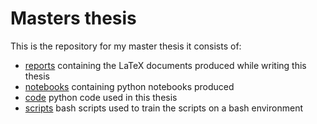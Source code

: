 # Masters thesis
This is the repository for my master thesis it consists of:
- [reports](reports) containing the LaTeX documents produced while writing this thesis
- [notebooks](notebooks) containing python notebooks produced 
- [code](code) python code used in this thesis
- [scripts](scripts) bash scripts used to train the scripts on a bash environment


